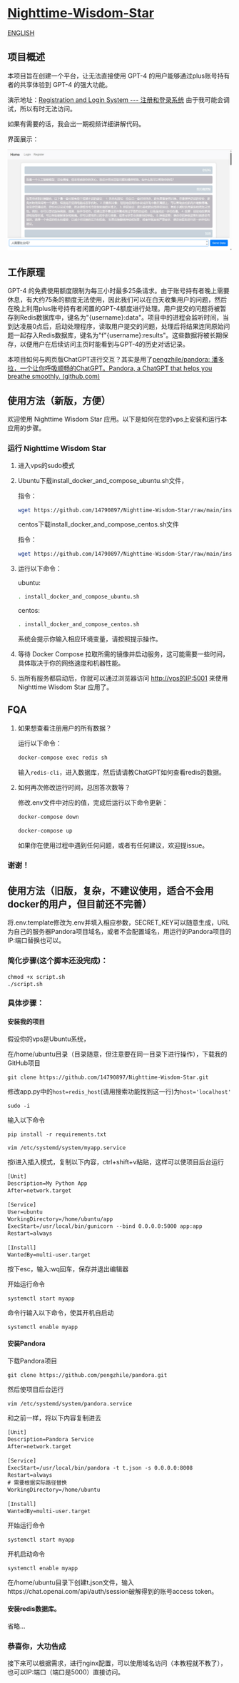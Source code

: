 # [Nighttime-Wisdom-Star](https://github.com/14790897/Nighttime-Wisdom-Star/tree/main)

[ENGLISH](README_EN.md)


## 项目概述

本项目旨在创建一个平台，让无法直接使用 GPT-4 的用户能够通过plus账号持有者的共享体验到 GPT-4 的强大功能。

演示地址：[Registration and Login System --- 注册和登录系统](http://35.166.94.139:5001/) 由于我可能会调试，所以有时无法访问。

如果有需要的话，我会出一期视频详细讲解代码。

界面展示：

![preview](/asset/preview.jpg)

## 工作原理

GPT-4 的免费使用额度限制为每三小时最多25条请求。由于账号持有者晚上需要休息，有大约75条的额度无法使用，因此我们可以在白天收集用户的问题，然后在晚上利用plus账号持有者闲置的GPT-4额度进行处理。用户提交的问题将被暂存到Redis数据库中，键名为"{username}:data"。项目中的进程会监听时间，当到达凌晨0点后，启动处理程序，读取用户提交的问题，处理后将结果连同原始问题一起存入Redis数据库，键名为"f"{username}:results"。这些数据将被长期保存，以便用户在后续访问主页时能看到与GPT-4的历史对话记录。

本项目如何与网页版ChatGPT进行交互？其实是用了[pengzhile/pandora: 潘多拉，一个让你呼吸顺畅的ChatGPT。Pandora, a ChatGPT that helps you breathe smoothly. (github.com)](https://github.com/pengzhile/pandora)

## 使用方法（新版，方便）

欢迎使用 Nighttime Wisdom Star 应用。以下是如何在您的vps上安装和运行本应用的步骤。

### 运行 Nighttime Wisdom Star

1. 进入vps的sudo模式

2. Ubuntu下载install_docker_and_compose_ubuntu.sh文件，

   指令：

   ```bash
   wget https://github.com/14790897/Nighttime-Wisdom-Star/raw/main/install_docker_and_compose_ubuntu.sh
   ```

   centos下载install_docker_and_compose_centos.sh文件

   指令：

   ```bash
   wget https://github.com/14790897/Nighttime-Wisdom-Star/raw/main/install_docker_and_compose_centos.sh
   ```

3. 运行以下命令：

   ubuntu:

   ```bash
   . install_docker_and_compose_ubuntu.sh
   ```

   centos:

   ```bash
   . install_docker_and_compose_centos.sh
   ```

   系统会提示你输入相应环境变量，请按照提示操作。

4. 等待 Docker Compose 拉取所需的镜像并启动服务，这可能需要一些时间，具体取决于你的网络速度和机器性能。
5. 当所有服务都启动后，你就可以通过浏览器访问 [http://vps的IP:5001](http://vps的IP:5001) 来使用 Nighttime Wisdom Star 应用了。

## FQA

1. 如果想查看注册用户的所有数据？

   运行以下命令：

   ```bash
   docker-compose exec redis sh
   ```

   输入`redis-cli`，进入数据库，然后请请教ChatGPT如何查看redis的数据。

2. 如何再次修改运行时间，总回答次数等？

   修改.env文件中对应的值，完成后运行以下命令更新：

   ```bash
   docker-compose down
   ```

   ```bash
   docker-compose up
   ```

   如果你在使用过程中遇到任何问题，或者有任何建议，欢迎提issue。

### 谢谢！



## 使用方法（旧版，复杂，不建议使用，适合不会用docker的用户，但目前还不完善） 

将.env.template修改为.env并填入相应参数，SECRET_KEY可以随意生成，URL为自己的服务器Pandora项目域名，或者不会配置域名，用运行的Pandora项目的IP:端口替换也可以。

### 简化步骤(这个脚本还没完成)：

```
chmod +x script.sh
./script.sh
```

### 具体步骤：

#### 安装我的项目

假设你的vps是Ubuntu系统，

在/home/ubuntu目录（目录随意，但注意要在同一目录下进行操作），下载我的GitHub项目

```
git clone https://github.com/14790897/Nighttime-Wisdom-Star.git
```

修改app.py中的`host=redis_host`(请用搜索功能找到这一行)为`host='localhost'`

```
sudo -i
```

输入以下命令

```
pip install -r requirements.txt
```

```
vim /etc/systemd/system/myapp.service
```

按i进入插入模式，复制以下内容，ctrl+shift+v粘贴，这样可以使项目后台运行

```
[Unit]
Description=My Python App
After=network.target

[Service]
User=ubuntu
WorkingDirectory=/home/ubuntu/app
ExecStart=/usr/local/bin/gunicorn --bind 0.0.0.0:5000 app:app
Restart=always

[Install]
WantedBy=multi-user.target
```

按下esc，输入:wq回车，保存并退出编辑器

开始运行命令

```
systemctl start myapp
```

命令行输入以下命令，使其开机自启动

```
systemctl enable myapp
```

#### 安装Pandora

下载Pandora项目

```
git clone https://github.com/pengzhile/pandora.git
```

然后使项目后台运行

```
vim /etc/systemd/system/pandora.service
```

和之前一样，将以下内容复制进去

```
[Unit]
Description=Pandora Service
After=network.target

[Service]
ExecStart=/usr/local/bin/pandora -t t.json -s 0.0.0.0:8008
Restart=always
# 需要根据实际路径替换
WorkingDirectory=/home/ubuntu

[Install]
WantedBy=multi-user.target
```

开始运行命令

```
systemctl start myapp
```

开机启动命令

```
systemctl enable myapp
```

在/home/ubuntu目录下创建t.json文件，输入https://chat.openai.com/api/auth/session破解得到的账号access token。

#### 安装redis数据库。

省略...

### 恭喜你，大功告成

接下来可以根据需求，进行nginx配置，可以使用域名访问（本教程就不教了），也可以IP:端口（端口是5000）直接访问。



